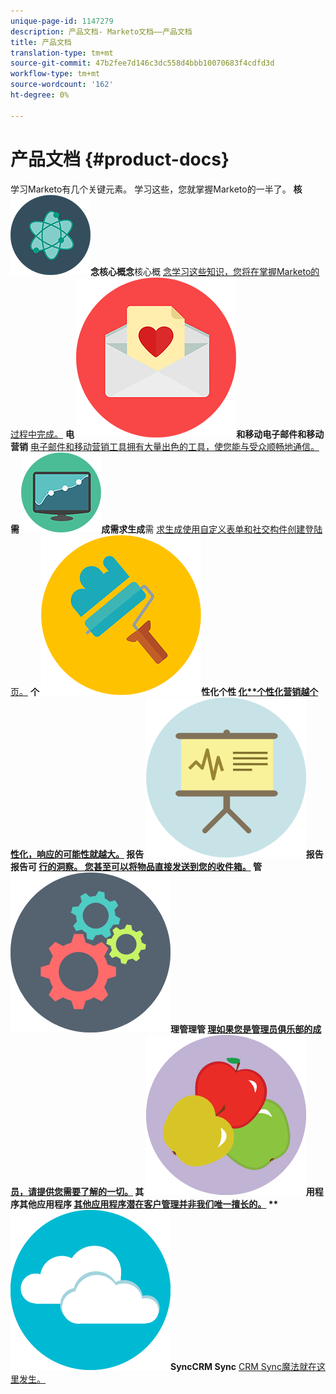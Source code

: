 ```yaml
---
unique-page-id: 1147279
description: 产品文档- Marketo文档——产品文档
title: 产品文档
translation-type: tm+mt
source-git-commit: 47b2fee7d146c3dc558d4bbb10070683f4cdfd3d
workflow-type: tm+mt
source-wordcount: '162'
ht-degree: 0%

---
```



# 产品文档 {#product-docs}

学习Marketo有几个关键元素。 学习这些，您就掌握Marketo的一半了。
**核 ![心概](assets/education-science-12.png)念核心概念**核心概 [念学习这些知识，您将在掌握Marketo的过程中完成。](product-docs/core-marketo-concepts.md)     **电 ![子邮件](assets/valentine-day-10.png)和移动电子邮件和移动营销** [电子邮件和移动营销工具拥有大量出色的工具，使您能与受众顺畅地通信。](https://docs.marketo.com/pages/viewpage.action?pageId=557076)     **需 ![求生](assets/seo-04.png)成需求生成**需 [求生成使用自定义表单和社交构件创建登陆页。](product-docs/demand-generation.md)     **个 ![](assets/graphic-design-tools-19.png)性化个性 [化**个性化营销越个性化，响应的可能性就越大。](product-docs/personalization.md)     **报告 ![](assets/office-21.png)报告**报告可 [行的洞察。 您甚至可以将物品直接发送到您的收件箱。](product-docs/reporting.md)     **管 ![](assets/technology-08.png)理管理**管 [理如果您是管理员俱乐部的成员，请提供您需要了解的一切。](https://docs.marketo.com/display/DOCS/Administration)     **其 ![他应](assets/food-10.png)用程序其他应用程序** [其他应用程序潜在客户管理并非我们唯一擅长的。](product-docs/additional-apps.md)     ** ![CRM](assets/seo-33.png)SyncCRM Sync** [CRM Sync魔法就在这里发生。](product-docs/crm-sync.md)